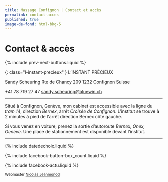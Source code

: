 ```yaml
---
title: Massage Confignon | Contact et accès
permalink: contact-acces
published: true
image-de-fond: html-bkg-5
---
```


# Contact & accès

{% include prev-next-buttons.liquid %}

{: class="l-instant-precieux" }
L’INSTANT PRÉCIEUX

Sandy Scheuring
Rte de Chancy 209
1232 Confignon
Suisse

<i class="fa fa-mobile" aria-hidden="true"></i>  +41 78 719 27 47
<i class="fa fa-envelope-o" aria-hidden="true"></i>  sandy.scheuring@bluewin.ch

---

Situé à Confignon, Genève, mon cabinet est accessible avec la ligne du *tram 14*, direction *Bernex*, arrêt *Croisée de Confignon*.
L'institut se trouve à 2 minutes à pied de l'arrêt direction Bernex côté gauche. 

Si vous venez en voiture, prenez la sortie d’autoroute *Bernex, Onex, Genève*. Une place de stationnement est disponible devant l’institut.

---

{% include datedechoix.liquid %}

{% include facebook-button-box_count.liquid %}

{% include facebook-actu.liquid %}

<small>Webmaster <a href="https://jeanmonod.net/">Nicolas Jeanmonod</a></small>
